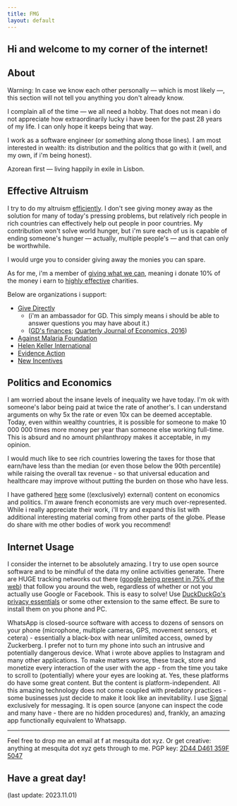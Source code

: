 ```yaml
---
title: FMG
layout: default
---
```



## Hi and welcome to my corner of the internet!

## About
Warning: In case we know each other personally — which is most likely —, this section will not tell you anything you don't already know.

I complain all of the time — we all need a hobby. That does not mean i do not appreciate how extraordinarily lucky i have been for the past 28 years of my life. I can only hope it keeps being that way.

I work as a software engineer (or something along those lines). I am most interested in wealth: its distribution and the politics that go with it (well, and my own, if i'm being honest).

Azorean first — living happily in exile in Lisbon. 

## Effective Altruism

I try to do my altruism [efficiently](https://duckduckgo.com/?q=peter+singer+effective+youtube&t=newext&atb=v330-3&iax=videos&ia=videos&iai=https%3A%2F%2Fwww.youtube.com%2Fwatch%3Fv%3DDiuv3XZQXyc). I don't see giving money away as the solution for many of today's pressing problems, but relatively rich people in rich countries can effectively help out people in poor countries. My contribution won't solve world hunger, but i'm sure each of us is capable of ending someone's hunger — actually, multiple people's — and that can only be worthwhile. 

I would urge you to consider giving away the monies you can spare. 

As for me, i'm a member of [giving what we can](https://www.givingwhatwecan.org/), meaning i donate 10% of the money i earn to [highly effective](https://www.thelifeyoucansave.org/giving-effectively/) charities.

Below are organizations i support:
* [Give Directly](https://www.givedirectly.org/) 
  - (i'm an ambassador for GD. This simply means i should be able to answer questions you may have about it.)
  - ([GD's finances](https://www.givedirectly.org/financials/); [Quarterly Journal of Economics, 2016](https://jeremypshapiro.appspot.com/papers/QJE%20UCT.pdf))
* [Against Malaria Foundation](https://www.againstmalaria.com/)
* [Helen Keller International](https://www.hki.org/)
* [Evidence Action](https://www.evidenceaction.org/dewormtheworld/)
* [New Incentives](https://www.newincentives.org/)


## Politics and Economics
I am worried about the insane levels of inequality we have today. I'm ok with someone's labor being paid at twice the rate of another's. I can understand arguments on why 5x the rate or even 10x can be deemed acceptable. Today, even within wealthy countries, it is possible for someone to make 10 000 000 times more money per year than someone else working full-time. This is absurd and no amount philanthropy makes it acceptable, in my opinion.

I would much like to see rich countries lowering the taxes for those that earn/have less than the median (or even those below the 90th percentile) while raising the overall tax revenue - so that universal education and healthcare may improve without putting the burden on those who have less.

I have gathered [here](https://mesquita.xyz/links) some ((exclusively) external) content on economics and politics. I'm aware french economists are very much over-represented. While i really appreciate their work, i'll try and expand this list with additional interesting material coming from other parts of the globe. Please do share with me other bodies of work you recommend!


## Internet Usage
I consider the internet to be absolutely amazing.
I try to use open source software and to be mindful of the data my online activities generate. There are HUGE tracking networks out there ([google being present in 75% of the web](https://spreadprivacy.com/biggest-tracker-networks/)) that follow you around the web, regardless of whether or not you actually use Google or Facebook. This is easy to solve! Use [DuckDuckGo's privacy essentials](https://duckduckgo.com/app) or some other extension to the same effect. Be sure to install them on you phone and PC.

WhatsApp is closed-source software with access to dozens of sensors on your phone (microphone, multiple cameras, GPS, movement sensors, et cetera) - essentially a black-box with near unlimited access, owned by Zuckerberg. I prefer not to turn my phone into such an intrusive and potentially dangerous device.
What i wrote above applies to Instagram and many other applications. To make matters worse, these track, store and monetize every interaction of the user with the app - from the time you take to scroll to (potentially) where your eyes are looking at.
Yes, these platforms do have some great content. But the content is platform-independent. All this amazing technology does not come coupled with predatory practices - some businesses just decide to make it look like an inevitability.
I use [Signal](https://signal.org/) exclusively for messaging. It is open source (anyone can inspect the code and many have - there are no hidden procedures) and, frankly, an amazing app functionally equivalent to Whatsapp.

---
Feel free to drop me an email at f at mesquita dot xyz. Or get creative: anything at mesquita dot xyz gets through to me.
PGP key: [2D44 D461 359F 5047](https://pgp.mit.edu/pks/lookup?op=get&search=0x2D44D461359F5047)

## Have a great day!
(last update: 2023.11.01)

